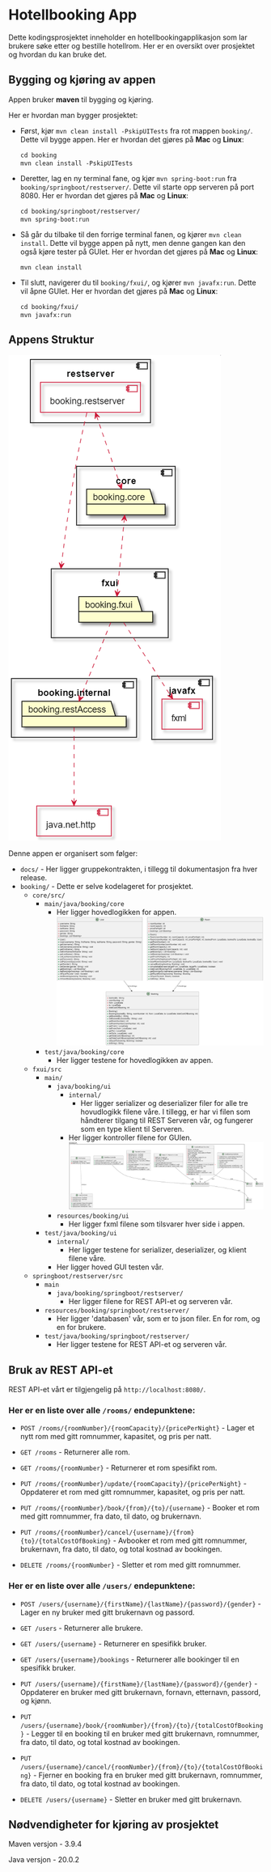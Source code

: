 # Hotellbooking App

Dette kodingsprosjektet inneholder en hotellbookingapplikasjon som lar brukere søke etter og bestille hotellrom. Her er en oversikt over prosjektet og hvordan du kan bruke det.

## Bygging og kjøring av appen

Appen bruker **maven** til bygging og kjøring.

Her er hvordan man bygger prosjektet:

- Først, kjør `mvn clean install -PskipUITests` fra rot mappen `booking/`. Dette vil bygge appen. Her er hvordan det gjøres på **Mac** og **Linux**:
  ```
  cd booking
  mvn clean install -PskipUITests
  ```
- Deretter, lag en ny terminal fane, og kjør `mvn spring-boot:run` fra `booking/springboot/restserver/`. Dette vil starte opp serveren på port 8080. Her er hvordan det gjøres på **Mac** og **Linux**:
  ```
  cd booking/springboot/restserver/
  mvn spring-boot:run
  ```
- Så går du tilbake til den forrige terminal fanen, og kjører `mvn clean install`. Dette vil bygge appen på nytt, men denne gangen kan den også kjøre tester på GUIet. Her er hvordan det gjøres på **Mac** og **Linux**:
  ```
  mvn clean install
  ```
- Til slutt, navigerer du til `booking/fxui/`, og kjører `mvn javafx:run`. Dette vil åpne GUIet. Her er hvordan det gjøres på **Mac** og **Linux**:
  ```
  cd booking/fxui/
  mvn javafx:run
  ```

## Appens Struktur

![Prosjektets struktur vha PlantUML](img/packageDiagram.png)

Denne appen er organisert som følger:

- `docs/` - Her ligger gruppekontrakten, i tillegg til dokumentasjon fra hver release.
- `booking/` - Dette er selve kodelageret for prosjektet.
  - `core/src/`
    - `main/java/booking/core`
      - Her ligger hovedlogikken for appen. ![Klassediagram av booking.core klasser](img/classDiagramCore.png)
    - `test/java/booking/core`
      - Her ligger testene for hovedlogikken av appen.
  - `fxui/src`
    - `main/`
      - `java/booking/ui`
        - `internal/`
          - Her ligger serializer og deserializer filer for alle tre hovudlogikk filene våre. I tillegg, er har vi filen som håndterer tilgang til REST Serveren vår, og fungerer som en type klient til Serveren.
        - Her ligger kontroller filene for GUIen. ![Klassediagram av booking.fxui klasser](img/classDiagramUI.png)
      - `resources/booking/ui`
        - Her ligger fxml filene som tilsvarer hver side i appen.
    - `test/java/booking/ui`
      - `internal/`
        - Her ligger testene for serializer, deserializer, og klient filene våre.
      - Her ligger hoved GUI testen vår.
  - `springboot/restserver/src`
    - `main`
      - `java/booking/springboot/restserver/`
        - Her ligger filene for REST API-et og serveren vår.
    - `resources/booking/springboot/restserver/`
      - Her ligger 'databasen' vår, som er to json filer. En for rom, og en for brukere.
    - `test/java/booking/springboot/restserver/`
      - Her ligger testene for REST API-et og serveren vår.

## Bruk av REST API-et

REST API-et vårt er tilgjengelig på `http://localhost:8080/`.

### Her er en liste over alle `/rooms/` endepunktene:

- `POST /rooms/{roomNumber}/{roomCapacity}/{pricePerNight}` - Lager et nytt rom med gitt romnummer, kapasitet, og pris per natt.

- `GET /rooms` - Returnerer alle rom.
- `GET /rooms/{roomNumber}` - Returnerer et rom spesifikt rom.

- `PUT /rooms/{roomNumber}/update/{roomCapacity}/{pricePerNight}` - Oppdaterer et rom med gitt romnummer, kapasitet, og pris per natt.
- `PUT /rooms/{roomNumber}/book/{from}/{to}/{username}` - Booker et rom med gitt romnummer, fra dato, til dato, og brukernavn.
- `PUT /rooms/{roomNumber}/cancel/{username}/{from}{to}/{totalCostOfBooking}` - Avbooker et rom med gitt romnummer, brukernavn, fra dato, til dato, og total kostnad av bookingen.

- `DELETE /rooms/{roomNumber}` - Sletter et rom med gitt romnummer.

### Her er en liste over alle `/users/` endepunktene:

- `POST /users/{username}/{firstName}/{lastName}/{password}/{gender}` - Lager en ny bruker med gitt brukernavn og passord.

- `GET /users` - Returnerer alle brukere.
- `GET /users/{username}` - Returnerer en spesifikk bruker.
- `GET /users/{username}/bookings` - Returnerer alle bookinger til en spesifikk bruker.

- `PUT /users/{username}/{firstName}/{lastName}/{password}/{gender}` - Oppdaterer en bruker med gitt brukernavn, fornavn, etternavn, passord, og kjønn.
- `PUT /users/{username}/book/{roomNumber}/{from}/{to}/{totalCostOfBooking}` - Legger til en booking til en bruker med gitt brukernavn, romnummer, fra dato, til dato, og total kostnad av bookingen.
- `PUT /users/{username}/cancel/{roomNumber}/{from}/{to}/{totalCostOfBooking}` - Fjerner en booking fra en bruker med gitt brukernavn, romnummer, fra dato, til dato, og total kostnad av bookingen.

- `DELETE /users/{username}` - Sletter en bruker med gitt brukernavn.

## Nødvendigheter for kjøring av prosjektet

Maven versjon - 3.9.4

Java versjon - 20.0.2
